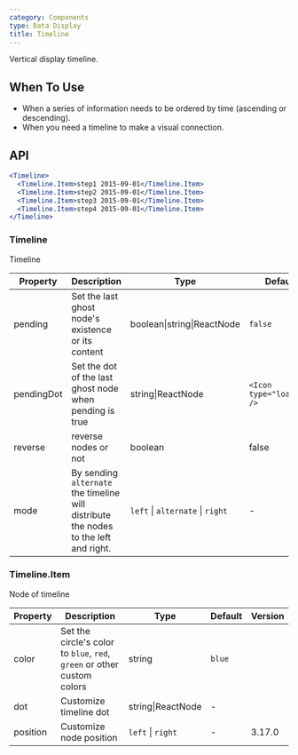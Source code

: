 ```yaml
---
category: Components
type: Data Display
title: Timeline
---
```


Vertical display timeline.

## When To Use

- When a series of information needs to be ordered by time (ascending or descending).
- When you need a timeline to make a visual connection.

## API

```jsx
<Timeline>
  <Timeline.Item>step1 2015-09-01</Timeline.Item>
  <Timeline.Item>step2 2015-09-01</Timeline.Item>
  <Timeline.Item>step3 2015-09-01</Timeline.Item>
  <Timeline.Item>step4 2015-09-01</Timeline.Item>
</Timeline>
```

### Timeline

Timeline

| Property | Description | Type | Default | Version |
| --- | --- | --- | --- | --- |
| pending | Set the last ghost node's existence or its content | boolean\|string\|ReactNode | `false` |  |
| pendingDot | Set the dot of the last ghost node when pending is true | string\|ReactNode | `<Icon type="loading" />` | 3.3.0 |
| reverse | reverse nodes or not | boolean | false | 3.5.0 |
| mode | By sending `alternate` the timeline will distribute the nodes to the left and right. | `left` \| `alternate` \| `right` | - | 3.8.0 |

### Timeline.Item

Node of timeline

| Property | Description | Type | Default | Version |
| --- | --- | --- | --- | --- |
| color | Set the circle's color to `blue`, `red`, `green` or other custom colors | string | `blue` |  |
| dot | Customize timeline dot | string\|ReactNode | - |  |
| position | Customize node position | `left` \| `right` | - | 3.17.0 |
